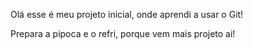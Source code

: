 Olá esse é meu projeto inicial, onde aprendi a usar o Git!

Prepara a pipoca e o refri, porque vem mais projeto ai!
